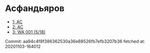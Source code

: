 # Асфандьяров
- [1: AC](1.md)
- [2: AC](2.md)
- [3: WA 001 (5/18)](3.md)

Commit: aa94c4f8f386362530a36e88526fb7efb3207b36
 fetched at: 20201103-164012
